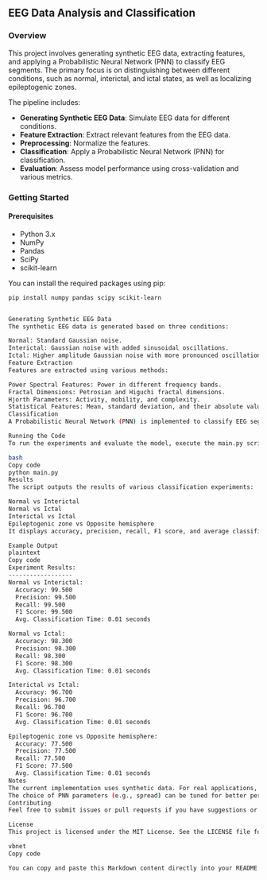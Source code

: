 ## EEG Data Analysis and Classification

### Overview
This project involves generating synthetic EEG data, extracting features, and applying a Probabilistic Neural Network (PNN) to classify EEG segments. The primary focus is on distinguishing between different conditions, such as normal, interictal, and ictal states, as well as localizing epileptogenic zones.

The pipeline includes:
- **Generating Synthetic EEG Data**: Simulate EEG data for different conditions.
- **Feature Extraction**: Extract relevant features from the EEG data.
- **Preprocessing**: Normalize the features.
- **Classification**: Apply a Probabilistic Neural Network (PNN) for classification.
- **Evaluation**: Assess model performance using cross-validation and various metrics.

### Getting Started

#### Prerequisites
- Python 3.x
- NumPy
- Pandas
- SciPy
- scikit-learn

You can install the required packages using pip:

```bash
pip install numpy pandas scipy scikit-learn


Generating Synthetic EEG Data
The synthetic EEG data is generated based on three conditions:

Normal: Standard Gaussian noise.
Interictal: Gaussian noise with added sinusoidal oscillations.
Ictal: Higher amplitude Gaussian noise with more pronounced oscillations.
Feature Extraction
Features are extracted using various methods:

Power Spectral Features: Power in different frequency bands.
Fractal Dimensions: Petrosian and Higuchi fractal dimensions.
Hjorth Parameters: Activity, mobility, and complexity.
Statistical Features: Mean, standard deviation, and their absolute values.
Classification
A Probabilistic Neural Network (PNN) is implemented to classify EEG segments. The model is evaluated using 10-fold cross-validation, and performance metrics include accuracy, precision, recall, and F1 score.

Running the Code
To run the experiments and evaluate the model, execute the main.py script:

bash
Copy code
python main.py
Results
The script outputs the results of various classification experiments:

Normal vs Interictal
Normal vs Ictal
Interictal vs Ictal
Epileptogenic zone vs Opposite hemisphere
It displays accuracy, precision, recall, F1 score, and average classification time.

Example Output
plaintext
Copy code
Experiment Results:
------------------
Normal vs Interictal:
  Accuracy: 99.500
  Precision: 99.500
  Recall: 99.500
  F1 Score: 99.500
  Avg. Classification Time: 0.01 seconds

Normal vs Ictal:
  Accuracy: 98.300
  Precision: 98.300
  Recall: 98.300
  F1 Score: 98.300
  Avg. Classification Time: 0.01 seconds

Interictal vs Ictal:
  Accuracy: 96.700
  Precision: 96.700
  Recall: 96.700
  F1 Score: 96.700
  Avg. Classification Time: 0.01 seconds

Epileptogenic zone vs Opposite hemisphere:
  Accuracy: 77.500
  Precision: 77.500
  Recall: 77.500
  F1 Score: 77.500
  Avg. Classification Time: 0.01 seconds
Notes
The current implementation uses synthetic data. For real applications, replace the data generation step with actual EEG data acquisition.
The choice of PNN parameters (e.g., spread) can be tuned for better performance.
Contributing
Feel free to submit issues or pull requests if you have suggestions or improvements. Contributions are welcome!

License
This project is licensed under the MIT License. See the LICENSE file for details.

vbnet
Copy code

You can copy and paste this Markdown content directly into your README file. Let me 
